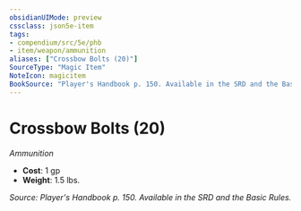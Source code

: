 ```yaml
---
obsidianUIMode: preview
cssclass: json5e-item
tags:
- compendium/src/5e/phb
- item/weapon/ammunition
aliases: ["Crossbow Bolts (20)"]
SourceType: "Magic Item"
NoteIcon: magicitem
BookSource: "Player's Handbook p. 150. Available in the SRD and the Basic Rules."
---
```

# Crossbow Bolts (20)
*Ammunition*  

- **Cost**: 1 gp
- **Weight**: 1.5 lbs.

*Source: Player's Handbook p. 150. Available in the SRD and the Basic Rules.*
